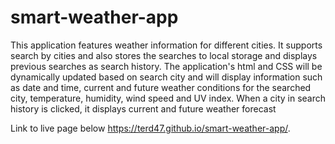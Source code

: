 # smart-weather-app
This application features weather information for different cities. It supports search by cities and also stores the searches to local storage and displays previous searches as search history. The application's html and CSS  will be dynamically updated based on search city and will display information such as date and time, current and future weather conditions for the searched city, temperature, humidity, wind speed and  UV index. When a city in search history is clicked, it displays current and future weather forecast

Link to live page below
 https://terd47.github.io/smart-weather-app/.
